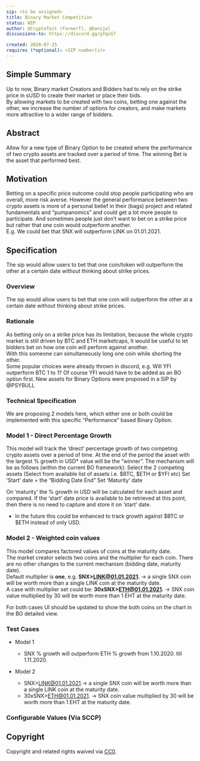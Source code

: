 ```yaml
---
sip: <to be assigned>
title: Binary Market Competition
status: WIP
author: @CryptoToit (FarmerT), @Danijel
discussions-to: https://discord.gg/gYqvG7

created: 2020-07-25
requires (*optional): <SIP number(s)>
---
```


<!--You can leave these HTML comments in your merged SIP and delete the visible duplicate text guides, they will not appear and may be helpful to refer to if you edit it again. This is the suggested template for new SIPs. Note that an SIP number will be assigned by an editor. When opening a pull request to submit your SIP, please use an abbreviated title in the filename, `sip-draft_title_abbrev.md`. The title should be 44 characters or less.-->


## Simple Summary
<!--"If you can't explain it simply, you don't understand it well enough." Simply describe the outcome the proposed changes intends to achieve. This should be non-technical and accessible to a casual community member.-->
Up to now, Binary market Creators and Bidders had to rely on the strike price in sUSD to create their market or place their bids.  
By allowing markets to be created with two coins, betting one against the other, we increase the number of options for creators, and make markets more attractive to a wider range of bidders.

## Abstract
<!--A short (~200 word) description of the proposed change, the abstract should clearly describe the proposed change. This is what *will* be done if the SIP is implemented, not *why* it should be done or *how* it will be done. If the SIP proposes deploying a new contract, write, "we propose to deploy a new contract that will do x".-->
Allow for a new type of Binary Option to be created where the performance of two crypto assets are tracked over a period of time. The winning Bet is the asset that performed best.
## Motivation
<!--This is the problem statement. This is the *why* of the SIP. It should clearly explain *why* the current state of the protocol is inadequate.  It is critical that you explain *why* the change is needed, if the SIP proposes changing how something is calculated, you must address *why* the current calculation is innaccurate or wrong. This is not the place to describe how the SIP will address the issue!-->
Betting on a specific price outcome could stop people participating who are overall, more risk averse. However the general performance between two crypto assets is more of a personal belief in their (bags) project and related fundamentals and “pumpanomics” and could get a lot more people to participate.
And sometimes people just don’t want to bet on a strike price but rather that one coin would outperform another.  
E.g. We could bet that SNX will outperform LINK on 01.01.2021.   
## Specification
<!--The specification should describe the syntax and semantics of any new feature, there are five sections
1. Overview
2. Rationale
3. Technical Specification
4. Test Cases
5. Configurable Values
-->
The sip would allow users to bet that one coin/token will outperform the other at a certain date without thinking about strike prices.
### Overview
<!--This is a high level overview of *how* the SIP will solve the problem. The overview should clearly describe how the new feature will be implemented.-->
The sip would allow users to bet that one coin will outperform the other at a certain date without thinking about strike prices.
### Rationale
<!--This is where you explain the reasoning behind how you propose to solve the problem. Why did you propose to implement the change in this way, what were the considerations and trade-offs. The rationale fleshes out what motivated the design and why particular design decisions were made. It should describe alternate designs that were considered and related work. The rationale may also provide evidence of consensus within the community, and should discuss important objections or concerns raised during discussion.-->
As betting only on a strike price has its limitation, because the whole crypto market is still driven by BTC and ETH marketcaps, it would be useful to let bidders bet on how one coin will perform against another.  
With this someone can simultaneously long one coin while shorting the other.  
Some popular choices were already thrown in discord, e.g. Will YFI outperform BTC 1 to 1? Of course YFI would have to be added as an BO option first. New assets for Binary Options were proposed in a SIP by @PSYBULL

### Technical Specification
<!--The technical specification should outline the public API of the changes proposed. That is, changes to any of the interfaces Synthetix currently exposes or the creations of new ones.-->
We are proposing 2 models here, which either one or both could be implemented with this specific “Performance” based Binary Option.  
 
### Model 1 - Direct Percentage Growth
This model will track the ‘direct’ percentage growth of two competing crypto assets over a period of time. At the end of the period the asset with the largest % growth in USD* value will be the “winner”. The mechanism will be as follows (within the current BO framework):
Select the 2 competing assets (Select from available list of assets i.e. $BTC, $ETH or $YFI etc)
Set ‘Start’ date = the “Bidding Date End”
Set ‘Maturity’ date  

On ‘maturity’ the % growth in USD will be calculated for each asset and compared. If the ‘start’ date price is available to be retrieved at this point, then there is no need to capture and store it on ‘start’ date.   
* In the future this could be enhanced to track growth against $BTC or $ETH instead of only USD.  

### Model 2 - Weighted coin values
This model compares factored values of coins at the maturity date.  
The market creator selects two coins and the multiplier for each coin. There are no other changes to the current mechanism (bidding date, maturity date).  
Default multiplier is **one**, e.g. **SNX>LINK@01.01.2021.** -> a single SNX coin will be worth more than a single LINK coin at the maturity date.  
A case with multiplier set could be: **30xSNX>ETH@01.01.2021.** -> SNX coin value multiplied by 30 will be worth more than 1 EHT at the maturity date.

For both cases UI should be updated to show the both coins on the chart in the BO detailed view.  

### Test Cases
<!--Test cases for an implementation are mandatory for SIPs but can be included with the implementation..-->
* Model 1  
    * SNX % growth will outperform ETH % growth from 1.10.2020. till 1.11.2020.
    
* Model 2
    * SNX>LINK@01.01.2021.->   a single SNX coin will be worth more than a single LINK coin at the maturity date.
    * 30xSNX>ETH@01.01.2021. -> SNX coin value multiplied by 30 will be worth more than 1 EHT at the maturity date.

### Configurable Values (Via SCCP)
<!--Please list all values configurable via SCCP under this implementation.-->

## Copyright
Copyright and related rights waived via [CC0](https://creativecommons.org/publicdomain/zero/1.0/).
